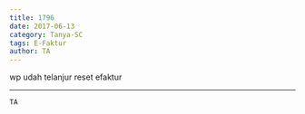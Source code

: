 ```yaml
---
title: 1796
date: 2017-06-13
category: Tanya-SC
tags: E-Faktur
author: TA
---
```


wp udah telanjur reset efaktur

---



`TA`
